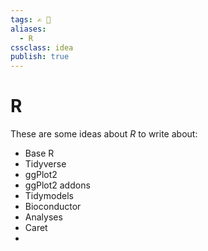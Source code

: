 ```yaml
---
tags: ✍️ 📒
aliases: 
  - R
cssclass: idea
publish: true
---
```

# R
These are some ideas about _R_ to write about:

- Base R
- Tidyverse
- ggPlot2
- ggPlot2 addons
- Tidymodels
- Bioconductor
- Analyses
- Caret
- 